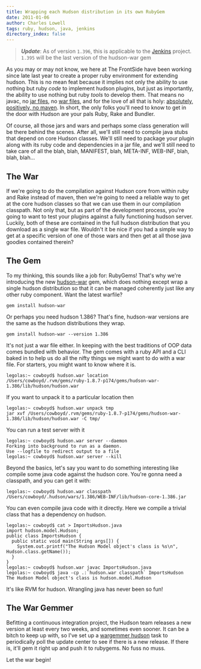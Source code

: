 ```yaml
---
title: Wrapping each Hudson distribution in its own RubyGem
date: 2011-01-06
author: Charles Lowell
tags: ruby, hudson, java, jenkins
directory_index: false
---
```


> ___Update___: As of version `1.396`, this is applicable to the [Jenkins](http://jenkins-ci.org) project.
> `1.395` will be the last version of the hudson-war gem

As you may or may not know, we here at The FrontSide have been working since
late last year to create a proper ruby environment for extending hudson. This
is no mean feat because it implies not only the ability to use nothing but ruby
_code_ to implement hudson plugins, but just as importantly, the ability to use
nothing but ruby _tools_ to develop them. That means no javac, no
[jar files](http://en.wikipedia.org/wiki/Jar_file), no [war files](http://en.wikipedia.org/wiki/WAR_%28Sun_file_format%29), and for the love of all that is holy: [absolutely,
positively, no maven](http://kent.spillner.org/blog/work/2009/11/14/java-build-tools.html). In short, the only folks you'll need to know to get in
the door with Hudson are your pals Ruby, Rake and Bundler.

Of course, all those jars and wars and perhaps some class generation will be
there behind the scenes. After all, we'll still need to compile java stubs that
depend on core Hudson classes. We'll still need to package your plugin along
with its ruby code and dependencies in a jar file, and we'll still need to take
care of all the blah, blah, MANIFEST, blah, META-INF, WEB-INF, blah, blah, blah...

## The War

If we're going to do the compilation against Hudson core from within ruby and
Rake instead of maven, then we're going to need a reliable way to get at the
core hudson classes so that we can use them in our compilation classpath. Not
only that, but as part of the development process, you're going to want to test
your plugins against a fully functioning hudson server. Luckily, both of these
are contained in the full hudson distribution that you download as a single
war file. Wouldn't it be nice if you had a simple way to get at a specific
version of one of those wars and then get at all those java goodies contained
therein?

## The Gem

To my thinking, this sounds like a job for: RubyGems! That's why we're introducing
the new [hudson-war](https://rubygems.org/gems/hudson-war) gem, which does nothing except wrap a single hudson
distribution so that it can be managed coherently just like any other ruby
component. Want the latest warfile?

    gem install hudson-war

Or perhaps you need hudson 1.386? That's fine, hudson-war versions are the same
as the hudson distributions they wrap.

    gem install hudson-war --version 1.386

It's not just a war file either. In keeping with the best traditions of OOP
data comes bundled with behavior. The gem comes with a ruby API and a CLI baked
in to help us do all the nifty things we might want to do with a war file.
For starters, you might want to know where it is.

    legolas:~ cowboyd$ hudson.war location
    /Users/cowboyd/.rvm/gems/ruby-1.8.7-p174/gems/hudson-war-1.386/lib/hudson/hudson.war

If you want to unpack it to a particular location then

    legolas:~ cowboyd$ hudson.war unpack tmp
    jar xvf /Users/cowboyd/.rvm/gems/ruby-1.8.7-p174/gems/hudson-war-1.386/lib/hudson/hudson.war -C tmp/

You can run a test server with it

    legolas:~ cowboyd$ hudson.war server --daemon
    Forking into background to run as a daemon.
    Use --logfile to redirect output to a file
    legolas:~ cowboyd$ hudson.war server --kill

Beyond the basics, let's say you want to do something interesting like compile
some java code against the hudson core. You're gonna need a classpath, and you
can get it with:

    legolas:~ cowboyd$ hudson.war classpath
    /Users/cowboyd/.hudson/wars/1.386/WEB-INF/lib/hudson-core-1.386.jar

You can even compile java code with it directly. Here we compile a trivial
class that has a dependency on hudson.

    legolas:~ cowboyd$ cat > ImportsHudson.java
    import hudson.model.Hudson;
    public class ImportsHudson {
      public static void main(String args[]) {
        System.out.printf("The Hudson Model object's class is %s\n", Hudson.class.getName());
      }
    }
    legolas:~ cowboyd$ hudson.war javac ImportsHudson.java
    legolas:~ cowboyd$ java -cp .:`hudson.war classpath` ImportsHudson
    The Hudson Model object's class is hudson.model.Hudson

It's like RVM for hudson. Wrangling java has never been so fun!

## The War Gemmer

Befitting a continuous integration project, the Hudson team releases a new
version at least every two weeks, and sometimes even sooner. It can be a bitch
to keep up with, so I've set up a
[wargemmer hudson](http://github.com/cowboyd/hudson-wargemmer) task to
periodically poll the update center to see if there is a new release. If there
is, it'll gem it right up and push it to rubygems. No fuss no muss.

Let the war begin!
